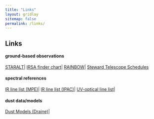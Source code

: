 ```yaml
---
title: "Links"
layout: gridlay
sitemap: false
permalink: /links/
---
```


<style>
img{
  border-radius: 10px;
}
.col-md-3 {
  margin-top:10px;
  margin-bottom:10px;
  padding:0px;
  display:block;
  overflow:hidden;
  text-align:center;
  display: table-cell;
  background: white;
  border-radius: 20px;
  height: auto;
}
iframe {
  margin:0;
  padding:0;
  width: 175px;
  display: inline;
  vertical-align: middle;
}
</style>

## Links
#### ground-based observations
[STARALT](http://catserver.ing.iac.es/staralt/)| [IRSA finder chart](https://irsa.ipac.caltech.edu/applications/finderchart/?__action=layout.showDropDown&)| [RAINBOW](https://arcoirix.cab.inta-csic.es/Rainbow_navigator_public/)| [Steward Telescope Schedules](http://james.as.arizona.edu/~psmith/schedules/schedules.html)

#### spectral references
[IR line list (MPE)](https://www.mpe.mpg.de/ir/ISO/linelists/index.html)| [IR line list (IPAC)](https://www.ipac.caltech.edu/iso/lws/ir_lines.html)| [UV-optical line list](http://astronomy.nmsu.edu/drewski/tableofemissionlines.html)|

#### dust data/models
[Dust Models (Draine)](https://www.astro.princeton.edu/~draine/dust/dust.html)|
